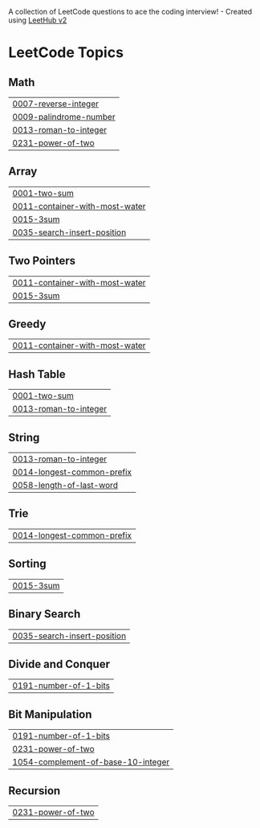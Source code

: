 A collection of LeetCode questions to ace the coding interview! - Created using [LeetHub v2](https://github.com/arunbhardwaj/LeetHub-2.0)
<!---LeetCode Topics Start-->
# LeetCode Topics
## Math
|  |
| ------- |
| [0007-reverse-integer](https://github.com/haideraaftab1/leetcode/tree/master/0007-reverse-integer) |
| [0009-palindrome-number](https://github.com/haideraaftab1/leetcode/tree/master/0009-palindrome-number) |
| [0013-roman-to-integer](https://github.com/haideraaftab1/leetcode/tree/master/0013-roman-to-integer) |
| [0231-power-of-two](https://github.com/haideraaftab1/leetcode/tree/master/0231-power-of-two) |
## Array
|  |
| ------- |
| [0001-two-sum](https://github.com/haideraaftab1/leetcode/tree/master/0001-two-sum) |
| [0011-container-with-most-water](https://github.com/haideraaftab1/leetcode/tree/master/0011-container-with-most-water) |
| [0015-3sum](https://github.com/haideraaftab1/leetcode/tree/master/0015-3sum) |
| [0035-search-insert-position](https://github.com/haideraaftab1/leetcode/tree/master/0035-search-insert-position) |
## Two Pointers
|  |
| ------- |
| [0011-container-with-most-water](https://github.com/haideraaftab1/leetcode/tree/master/0011-container-with-most-water) |
| [0015-3sum](https://github.com/haideraaftab1/leetcode/tree/master/0015-3sum) |
## Greedy
|  |
| ------- |
| [0011-container-with-most-water](https://github.com/haideraaftab1/leetcode/tree/master/0011-container-with-most-water) |
## Hash Table
|  |
| ------- |
| [0001-two-sum](https://github.com/haideraaftab1/leetcode/tree/master/0001-two-sum) |
| [0013-roman-to-integer](https://github.com/haideraaftab1/leetcode/tree/master/0013-roman-to-integer) |
## String
|  |
| ------- |
| [0013-roman-to-integer](https://github.com/haideraaftab1/leetcode/tree/master/0013-roman-to-integer) |
| [0014-longest-common-prefix](https://github.com/haideraaftab1/leetcode/tree/master/0014-longest-common-prefix) |
| [0058-length-of-last-word](https://github.com/haideraaftab1/leetcode/tree/master/0058-length-of-last-word) |
## Trie
|  |
| ------- |
| [0014-longest-common-prefix](https://github.com/haideraaftab1/leetcode/tree/master/0014-longest-common-prefix) |
## Sorting
|  |
| ------- |
| [0015-3sum](https://github.com/haideraaftab1/leetcode/tree/master/0015-3sum) |
## Binary Search
|  |
| ------- |
| [0035-search-insert-position](https://github.com/haideraaftab1/leetcode/tree/master/0035-search-insert-position) |
## Divide and Conquer
|  |
| ------- |
| [0191-number-of-1-bits](https://github.com/haideraaftab1/leetcode/tree/master/0191-number-of-1-bits) |
## Bit Manipulation
|  |
| ------- |
| [0191-number-of-1-bits](https://github.com/haideraaftab1/leetcode/tree/master/0191-number-of-1-bits) |
| [0231-power-of-two](https://github.com/haideraaftab1/leetcode/tree/master/0231-power-of-two) |
| [1054-complement-of-base-10-integer](https://github.com/haideraaftab1/leetcode/tree/master/1054-complement-of-base-10-integer) |
## Recursion
|  |
| ------- |
| [0231-power-of-two](https://github.com/haideraaftab1/leetcode/tree/master/0231-power-of-two) |
<!---LeetCode Topics End-->